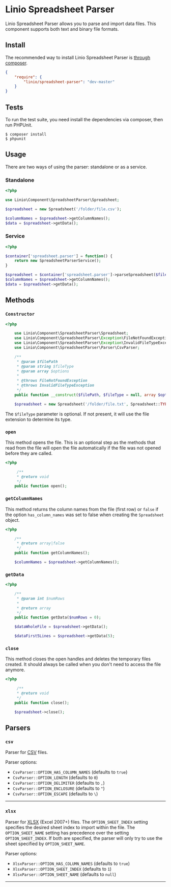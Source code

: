 # Linio Spreadsheet Parser

Linio Spreadsheet Parser allows you to parse and import data files. This component supports
both text and binary file formats.

## Install

The recommended way to install Linio Spreadsheet Parser is [through composer](http://getcomposer.org).

```JSON
{
    "require": {
        "linio/spreadsheet-parser": "dev-master"
    }
}
```

## Tests

To run the test suite, you need install the dependencies via composer, then
run PHPUnit.

    $ composer install
    $ phpunit

## Usage

There are two ways of using the parser: standalone or as a service.

### Standalone

```php
<?php

use Linio\Component\SpreadsheetParser\Spreadsheet;

$spreadsheet = new Spreadsheet('/folder/file.csv');

$columnNames = $spreadsheet->getColumnNames();
$data = $spreadsheet->getData();
```

### Service

```php
<?php

$container['spreadsheet.parser'] = function() {
    return new SpreadsheetParserService();
}

$spreadsheet = $container['spreadsheet.parser']->parseSpreadsheet($filePath, $fileType, $options);
$columnNames = $spreadsheet->getColumnNames();
$data = $spreadsheet->getData();
```

## Methods

### `Constructor`

```php
<?php

    use Linio\Component\SpreadsheetParser\Spreadsheet;
    use Linio\Component\SpreadsheetParser\Exception\FileNotFoundException;
    use Linio\Component\SpreadsheetParser\Exception\InvalidFileTypeException;
    use Linio\Component\SpreadsheetParser\Parser\CsvParser;

    /**
     * @param $filePath
     * @param string $fileType
     * @param array $options
     *
     * @throws FileNotFoundException
     * @throws InvalidFileTypeException
     */
    public function __construct($filePath, $fileType = null, array $options = []);

    $spreadsheet = new Spreadsheet('/folder/file.txt', Spreadsheet::TYPE_CSV, [CsvParser::OPTION_DELIMITER => ';']);

```

The `$fileType` parameter is optional. If not present, it will use the file extension to determine its type.

### `open`

This method opens the file. This is an optional step as the methods that read from the file will open the file automatically if the file was not opened before they are called.

```php
<?php

     /**
     * @return void
     */
    public function open();

```

### `getColumnNames`

This method returns the column names from the file (first row) or `false` if the option `has_column_names` was set to false when creating the `Spreadsheet` object.

```php
<?php

    /**
     * @return array|false
     */
    public function getColumnNames();

    $columnNames = $spreadsheet->getColumnNames();

```

### `getData`

```php
<?php

    /**
     * @param int $numRows
     *
     * @return array
     */
    public function getData($numRows = 0);

    $dataWholeFile = $spreadsheet->getData();

    $dataFirst5Lines = $spreadsheet->getData(5);

```

### `close`

This method closes the open handles and deletes the temporary files created. It should always be called when you don't need to access the file anymore.

```php
<?php

     /**
     * @return void
     */
    public function close();

    $spreadsheet->close();

```

## Parsers

### `csv`

Parser for [CSV](http://en.wikipedia.org/wiki/Comma-separated_values) files.

Parser options:

- `CsvParser::OPTION_HAS_COLUMN_NAMES` (defaults to `true`)
- `CsvParser::OPTION_LENGTH` (defaults to `0`)
- `CsvParser::OPTION_DELIMITER` (defaults to `,`)
- `CsvParser::OPTION_ENCLOSURE` (defaults to `"`)
- `CsvParser::OPTION_ESCAPE` (defaults to `\`)

----------

### `xlsx`

Parser for [XLSX](http://en.wikipedia.org/wiki/Office_Open_XML) (Excel 2007+) files.
The `OPTION_SHEET_INDEX` setting specifies the desired sheet index to import within the file.
The `OPTION_SHEET_NAME` setting has precedence over the setting `OPTION_SHEET_INDEX`. If both are specified, the parser will only try to use the sheet specified by `OPTION_SHEET_NAME`.

Parser options:

- `XlsxParser::OPTION_HAS_COLUMN_NAMES` (defaults to `true`)
- `XlsxParser::OPTION_SHEET_INDEX` (defaults to `1`)
- `XlsxParser::OPTION_SHEET_NAME` (defaults to `null`)

----------
